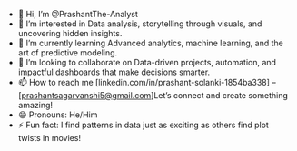 - 👋 Hi, I’m @PrashantThe-Analyst
- 👀 I’m interested in Data analysis, storytelling through visuals, and uncovering hidden insights.
- 🌱 I’m currently learning Advanced analytics, machine learning, and the art of predictive modeling.
- 💞️ I’m looking to collaborate on Data-driven projects, automation, and impactful dashboards that make decisions smarter.
- 📫 How to reach me [linkedin.com/in/prashant-solanki-1854ba338] – [prashantsagarvanshi5@gmail.com]Let’s connect and create something amazing!
- 😄 Pronouns: He/Him
- ⚡ Fun fact: I find patterns in data just as exciting as others find plot twists in movies!

<!---
PrashantThe-Analyst/PrashantThe-Analyst is a ✨ special ✨ repository because its `README.md` (this file) appears on your GitHub profile.
You can click the Preview link to take a look at your changes.
--->
